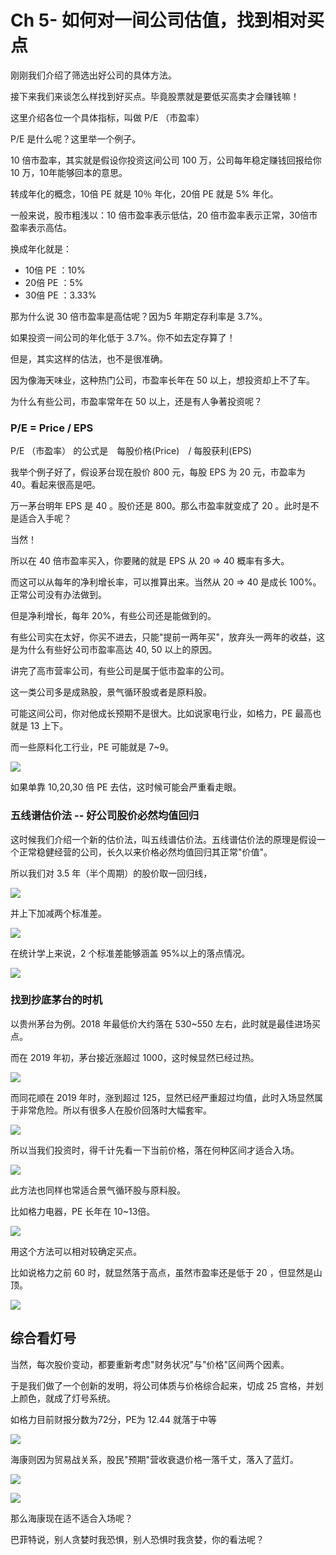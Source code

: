 # Ch 5- 如何对一间公司估值，找到相对买点

刚刚我们介绍了筛选出好公司的具体方法。

接下来我们来谈怎么样找到好买点。毕竟股票就是要低买高卖才会赚钱嘛！

这里介绍各位一个具体指标，叫做 P/E （市盈率）

P/E 是什么呢？这里举一个例子。

10 倍市盈率，其实就是假设你投资这间公司 100 万，公司每年稳定赚钱回报给你 10 万，10年能够回本的意思。

转成年化的概念，10倍 PE 就是 10％ 年化，20倍 PE 就是 5% 年化。

一般来说，股市粗浅以：10 倍市盈率表示低估，20 倍市盈率表示正常，30倍市盈率表示高估。

换成年化就是：

* 10倍 PE ：10%
* 20倍 PE ：5%
* 30倍 PE ：3.33%

那为什么说 30 倍市盈率是高估呢？因为5 年期定存利率是 3.7%。

如果投资一间公司的年化低于 3.7%。你不如去定存算了！

但是，其实这样的估法，也不是很准确。

因为像海天味业，这种热门公司，市盈率长年在 50 以上，想投资却上不了车。

为什么有些公司，市盈率常年在 50 以上，还是有人争著投资呢？

### P/E = Price / EPS

P/E （市盈率） 的公式是　每股价格(Price)　/ 每股获利(EPS)

我举个例子好了，假设茅台现在股价 800 元，每股 EPS 为 20 元，市盈率为 40。看起来很高是吧。

万一茅台明年 EPS 是 40 。股价还是 800。那么市盈率就变成了 20 。此时是不是适合入手呢？

当然！

所以在 40 倍市盈率买入，你要赌的就是 EPS 从 20 => 40 概率有多大。

而这可以从每年的净利增长率，可以推算出来。当然从 20 => 40 是成长 100%。正常公司没有办法做到。

但是净利增长，每年 20%，有些公司还是能做到的。

有些公司实在太好，你买不进去，只能"提前一两年买"，放弃头一两年的收益，这是为什么有些好公司市盈率高达 40, 50 以上的原因。

讲完了高市营率公司，有些公司是属于低市盈率的公司。

这一类公司多是成熟股，景气循环股或者是原料股。

可能这间公司，你对他成长预期不是很大。比如说家电行业，如格力，PE 最高也就是 13 上下。

而一些原料化工行业，PE 可能就是 7~9。

![](https://d.pr/i/HaVePZ+)

如果单靠 10,20,30 倍 PE 去估，这时候可能会严重看走眼。

### 五线谱估价法 -- 好公司股价必然均值回归

这时候我们介绍一个新的估价法，叫五线谱估价法。五线谱估价法的原理是假设一个正常稳健经营的公司，长久以来价格必然均值回归其正常"价值"。

所以我们对 3.5 年（半个周期）的股价取一回归线，

![](https://d.pr/i/GoNvlt+)

并上下加减两个标准差。

![](https://d.pr/i/QUsdeC+)

在统计学上来说，2 个标准差能够涵盖 95%以上的落点情况。

![](https://d.pr/i/lgK4PW+)

### 找到抄底茅台的时机

以贵州茅台为例。2018 年最低价大约落在 530~550 左右，此时就是最佳进场买点。

而在 2019 年初，茅台接近涨超过 1000，这时候显然已经过热。

![](https://d.pr/i/tLFKzy+)


而同花顺在 2019 年时，涨到超过 125，显然已经严重超过均值，此时入场显然属于非常危险。所以有很多人在股价回落时大幅套牢。

![](https://d.pr/i/C5a007+)

所以当我们投资时，得千计先看一下当前价格，落在何种区间才适合入场。

![](https://d.pr/i/w6CStB+)

此方法也同样也常适合景气循环股与原料股。

比如格力电器，PE 长年在 10~13倍。

![](https://d.pr/i/mVIN6X)

用这个方法可以相对较确定买点。

比如说格力之前 60 时，就显然落于高点，虽然市盈率还是低于 20 ，但显然是山顶。

![](https://d.pr/i/0LSPqH+)

## 综合看灯号

当然，每次股价变动，都要重新考虑"财务状况"与"价格"区间两个因素。

于是我们做了一个创新的发明，将公司体质与价格综合起来，切成 25 宫格，并划上颜色，就成了灯号系统。

如格力目前财报分数为72分，PE为 12.44 就落于中等

![](https://d.pr/i/y3yAB7+)

海康则因为贸易战关系，股民"预期"营收衰退价格一落千丈，落入了蓝灯。

![](https://d.pr/i/rXto1K+)

![](https://d.pr/i/xqkmyf+)

那么海康现在适不适合入场呢？

巴菲特说，别人贪婪时我恐惧，别人恐惧时我贪婪，你的看法呢？

